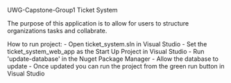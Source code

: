 UWG-Capstone-Group1 Ticket System

The purpose of this application is to allow for users to structure organizations tasks and collabrate.

How to run project:
    - Open ticket_system.sln in Visual Studio
    - Set the ticket_system_web_app as the Start Up Project in Visual Studio
    - Run 'update-database' in the Nuget Package Manager
    - Allow the database to update
    - Once updated you can run the project from the green run button in Visual Studio